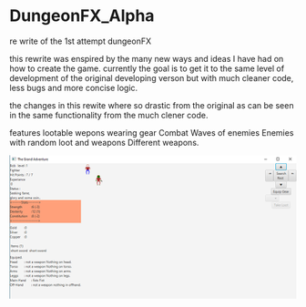 # DungeonFX_Alpha
re write of the 1st attempt dungeonFX

this rewrite was enspired by the many new ways and ideas I have had on how to create the game.
currently the goal is to get it to the same level of development of the original developing verson 
but with much cleaner code, less bugs and more concise logic.

the changes in this rewite where so drastic from the original as can be seen in the same functionality from the much clener code.

features lootable wepons 
wearing gear
Combat
Waves of enemies
Enemies with random loot and weapons
Different weapons.

![](/Screenshots/game.png)
